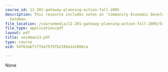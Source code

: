 ```yaml
---
course_id: 11-201-gateway-planning-action-fall-2005
description: This resource includes notes on 'Community Economic Development' by Prof.
  Seidman.
file_location: /coursemedia/11-201-gateway-planning-action-fall-2005/54f63abf1ffdaf5797b228da141866ca_seidman13.pdf
file_type: application/pdf
layout: pdf
title: seidman13.pdf
type: course
uid: 54f63abf1ffdaf5797b228da141866ca

---
```

None